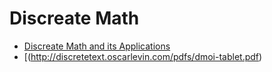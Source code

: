 # Discreate Math 

- [Discreate Math and its Applications](http://www2.fiit.stuba.sk/~kvasnicka/Mathematics%20for%20Informatics/Rosen_Discrete_Mathematics_and_Its_Applications_7th_Edition.pdf)
- [(http://discretetext.oscarlevin.com/pdfs/dmoi-tablet.pdf)
